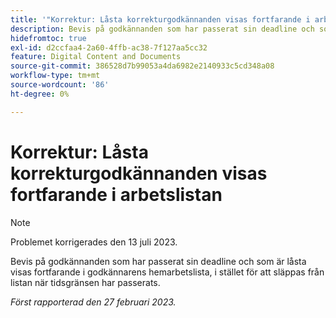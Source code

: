```yaml
---
title: '"Korrektur: Låsta korrekturgodkännanden visas fortfarande i arbetslistan'
description: Bevis på godkännanden som har passerat sin deadline och som är låsta visas fortfarande i godkännarens hemarbetslista, i stället för att släppas från listan när tidsgränsen har passerats.
hidefromtoc: true
exl-id: d2ccfaa4-2a60-4ffb-ac38-7f127aa5cc32
feature: Digital Content and Documents
source-git-commit: 386528d7b99053a4da6982e2140933c5cd348a08
workflow-type: tm+mt
source-wordcount: '86'
ht-degree: 0%

---
```


# Korrektur: Låsta korrekturgodkännanden visas fortfarande i arbetslistan

<!--This issue is on the WF and WFP TOC-->

>[!NOTE]
>
>Problemet korrigerades den 13 juli 2023.

Bevis på godkännanden som har passerat sin deadline och som är låsta visas fortfarande i godkännarens hemarbetslista, i stället för att släppas från listan när tidsgränsen har passerats.

_Först rapporterad den 27 februari 2023._
